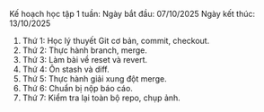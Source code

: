 Kế hoạch học tập 1 tuần:
Ngày bắt đầu: 07/10/2025
Ngày kết thúc: 13/10/2025

1. Thứ 1: Học lý thuyết Git cơ bản, commit, checkout.
2. Thứ 2: Thực hành branch, merge.
3. Thứ 3: Làm bài về reset và revert.
4. Thứ 4: Ôn stash và diff.
5. Thứ 5: Thực hành giải xung đột merge.
6. Thứ 6: Chuẩn bị nộp báo cáo.
7. Thứ 7: Kiểm tra lại toàn bộ repo, chụp ảnh.
